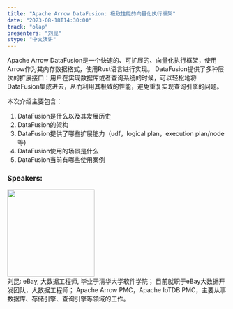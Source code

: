```yaml
---
title: "Apache Arrow DataFusion: 极致性能的向量化执行框架"
date: "2023-08-18T14:30:00" 
track: "olap"
presenters: "刘昆"
stype: "中文演讲"
---
```

Apache Arrow DataFusion是一个快速的、可扩展的、向量化执行框架，使用Arrow作为其内存数据格式，使用Rust语言进行实现。
DataFusion提供了多种层次的扩展接口：用户在实现数据库或者查询系统的时候，可以轻松地将DataFusion集成进去，从而利用其极致的性能，避免重复实现查询引擎的问题。

本次介绍主要包含：
1. DataFusion是什么以及其发展历史
2. DataFusion的架构
3. DataFusion提供了哪些扩展能力（udf，logical plan，execution plan/node等)
4. DataFusion使用的场景是什么
5. DataFusion当前有哪些使用案例
 ### Speakers: 
 <img src="https://img.bagevent.com/resource/20230602/1252451000.jpeg" width="200" /><br>刘昆: eBay, 大数据工程师, 毕业于清华大学软件学院；
目前就职于eBay大数据开发团队，大数据工程师；
Apache Arrow PMC，Apache IoTDB PMC，主要从事数据库、存储引擎、查询引擎等领域的工作。
 <br><br>